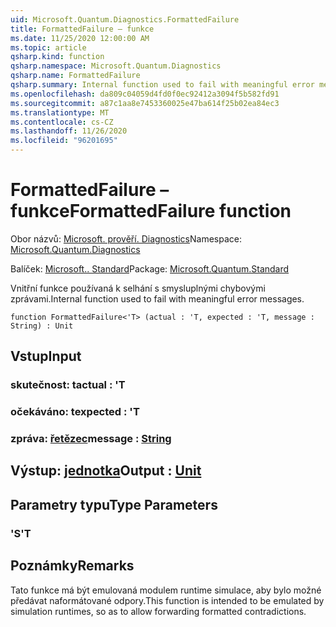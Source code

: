 ```yaml
---
uid: Microsoft.Quantum.Diagnostics.FormattedFailure
title: FormattedFailure – funkce
ms.date: 11/25/2020 12:00:00 AM
ms.topic: article
qsharp.kind: function
qsharp.namespace: Microsoft.Quantum.Diagnostics
qsharp.name: FormattedFailure
qsharp.summary: Internal function used to fail with meaningful error messages.
ms.openlocfilehash: da809c04059d4fd0f0ec92412a3094f5b582fd91
ms.sourcegitcommit: a87c1aa8e7453360025e47ba614f25b02ea84ec3
ms.translationtype: MT
ms.contentlocale: cs-CZ
ms.lasthandoff: 11/26/2020
ms.locfileid: "96201695"
---
```

# <a name="formattedfailure-function"></a><span data-ttu-id="77e79-102">FormattedFailure – funkce</span><span class="sxs-lookup"><span data-stu-id="77e79-102">FormattedFailure function</span></span>

<span data-ttu-id="77e79-103">Obor názvů: [Microsoft. prověří. Diagnostics](xref:Microsoft.Quantum.Diagnostics)</span><span class="sxs-lookup"><span data-stu-id="77e79-103">Namespace: [Microsoft.Quantum.Diagnostics](xref:Microsoft.Quantum.Diagnostics)</span></span>

<span data-ttu-id="77e79-104">Balíček: [Microsoft.. Standard](https://nuget.org/packages/Microsoft.Quantum.Standard)</span><span class="sxs-lookup"><span data-stu-id="77e79-104">Package: [Microsoft.Quantum.Standard](https://nuget.org/packages/Microsoft.Quantum.Standard)</span></span>


<span data-ttu-id="77e79-105">Vnitřní funkce používaná k selhání s smysluplnými chybovými zprávami.</span><span class="sxs-lookup"><span data-stu-id="77e79-105">Internal function used to fail with meaningful error messages.</span></span>

```qsharp
function FormattedFailure<'T> (actual : 'T, expected : 'T, message : String) : Unit
```


## <a name="input"></a><span data-ttu-id="77e79-106">Vstup</span><span class="sxs-lookup"><span data-stu-id="77e79-106">Input</span></span>

### <a name="actual--t"></a><span data-ttu-id="77e79-107">skutečnost: t</span><span class="sxs-lookup"><span data-stu-id="77e79-107">actual : 'T</span></span>




### <a name="expected--t"></a><span data-ttu-id="77e79-108">očekáváno: t</span><span class="sxs-lookup"><span data-stu-id="77e79-108">expected : 'T</span></span>




### <a name="message--string"></a><span data-ttu-id="77e79-109">zpráva: [řetězec](xref:microsoft.quantum.lang-ref.string)</span><span class="sxs-lookup"><span data-stu-id="77e79-109">message : [String](xref:microsoft.quantum.lang-ref.string)</span></span>





## <a name="output--unit"></a><span data-ttu-id="77e79-110">Výstup: [jednotka](xref:microsoft.quantum.lang-ref.unit)</span><span class="sxs-lookup"><span data-stu-id="77e79-110">Output : [Unit](xref:microsoft.quantum.lang-ref.unit)</span></span>



## <a name="type-parameters"></a><span data-ttu-id="77e79-111">Parametry typu</span><span class="sxs-lookup"><span data-stu-id="77e79-111">Type Parameters</span></span>

### <a name="t"></a><span data-ttu-id="77e79-112">'S</span><span class="sxs-lookup"><span data-stu-id="77e79-112">'T</span></span>



## <a name="remarks"></a><span data-ttu-id="77e79-113">Poznámky</span><span class="sxs-lookup"><span data-stu-id="77e79-113">Remarks</span></span>

<span data-ttu-id="77e79-114">Tato funkce má být emulovaná modulem runtime simulace, aby bylo možné předávat naformátované odpory.</span><span class="sxs-lookup"><span data-stu-id="77e79-114">This function is intended to be emulated by simulation runtimes, so as to allow forwarding formatted contradictions.</span></span>